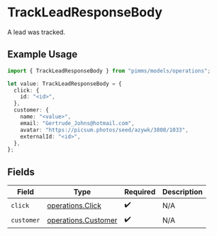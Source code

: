 # TrackLeadResponseBody

A lead was tracked.

## Example Usage

```typescript
import { TrackLeadResponseBody } from "pimms/models/operations";

let value: TrackLeadResponseBody = {
  click: {
    id: "<id>",
  },
  customer: {
    name: "<value>",
    email: "Gertrude_Johns@hotmail.com",
    avatar: "https://picsum.photos/seed/azywk/3808/1033",
    externalId: "<id>",
  },
};
```

## Fields

| Field                                                      | Type                                                       | Required                                                   | Description                                                |
| ---------------------------------------------------------- | ---------------------------------------------------------- | ---------------------------------------------------------- | ---------------------------------------------------------- |
| `click`                                                    | [operations.Click](../../models/operations/click.md)       | :heavy_check_mark:                                         | N/A                                                        |
| `customer`                                                 | [operations.Customer](../../models/operations/customer.md) | :heavy_check_mark:                                         | N/A                                                        |